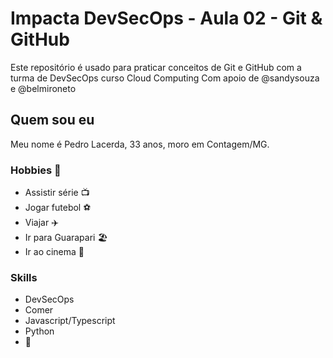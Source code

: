 # Impacta DevSecOps - Aula 02 - Git & GitHub

Este repositório é usado para praticar conceitos de Git e GitHub com a turma de DevSecOps curso Cloud Computing
Com apoio de @sandysouza e @belmironeto

## Quem sou eu

Meu nome é Pedro Lacerda, 33 anos, moro em Contagem/MG.

### Hobbies 🥳

- Assistir série 📺
- Jogar futebol ⚽
- Viajar ✈️
- Ir para Guarapari 🏖️ 
- Ir ao cinema 🎦

### Skills

- DevSecOps
- Comer
- Javascript/Typescript
- Python
- 🍻
